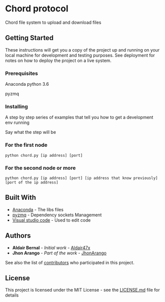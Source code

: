 # Chord protocol

Chord file system to upload and download files

## Getting Started

These instructions will get you a copy of the project up and running on your local machine for development and testing purposes. See deployment for notes on how to deploy the project on a live system.

### Prerequisites

Anaconda python 3.6</br>

pyzmq</br>

### Installing

A step by step series of examples that tell you how to get a development env running

Say what the step will be <br>

<h3>For the first node</h3>

```
python chord.py [ip address] [port]

```
<h3>For the second node or more</h3>

```
python chord.py [ip address] [port] [ip address that know previously] [port of the ip address]

```

## Built With

* [Anaconda](https://anaconda.org/anaconda/python) - The libs files
* [pyzmq](https://pyzmq.readthedocs.io/en/latest/) - Dependency sockets Management
* [Visual studio code](https://code.visualstudio.com/) - Used to edit code





## Authors

* **Aldair Bernal** - *Initial work* - [Aldair47x](https://github.com/Aldair47x)
* **Jhon Arango** - *Part of the work* - [JhonArango](https://github.com/JhonArango)


See also the list of [contributors](https://github.com/your/project/contributors) who participated in this project.

## License

This project is licensed under the MIT License - see the [LICENSE.md](LICENSE.md) file for details
